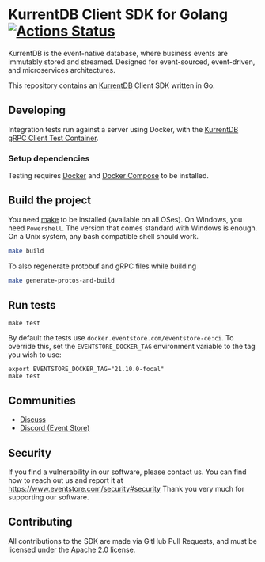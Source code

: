 # KurrentDB Client SDK for Golang [![Actions Status](https://github.com/eventstore/EventStore-Client-Go/workflows/CI/badge.svg?branch=master)](https://github.com/eventstore/EventStore-Client-Go/actions)

KurrentDB is the event-native database, where business events are immutably stored and streamed. Designed for event-sourced, event-driven, and microservices architectures.

This repository contains an [KurrentDB][es] Client SDK written in Go.

## Developing

Integration tests run against a server using Docker, with the [KurrentDB gRPC Client Test Container][container].

### Setup dependencies
Testing requires [Docker] and [Docker Compose] to be installed.

## Build the project

You need [make] to be installed (available on all OSes). On Windows, you need `Powershell`. The version that comes standard with Windows is enough. On a Unix system, any bash
compatible shell should work.

```bash
make build
```

To also regenerate protobuf and gRPC files while building

```bash
make generate-protos-and-build
```

## Run tests

```
make test
```

By default the tests use `docker.eventstore.com/eventstore-ce:ci`. To override this, set the `EVENTSTORE_DOCKER_TAG` environment variable to the tag you wish to use:

```shell
export EVENTSTORE_DOCKER_TAG="21.10.0-focal"
make test
```

## Communities

- [Discuss](https://discuss.eventstore.com/)
- [Discord (Event Store)](https://discord.gg/Phn9pmCw3t)

## Security

If you find a vulnerability in our software, please contact us. You can find how to reach out us and report it at https://www.eventstore.com/security#security
Thank you very much for supporting our software.

## Contributing

All contributions to the SDK are made via GitHub Pull Requests, and must be licensed under the Apache 2.0 license.

[container]: https://github.com/EventStore/EventStore-Client-gRPC-TestData

[docker]: https://www.docker.com/
[docker compose]: https://www.docker.com/

[es]: https://eventstore.com
[make]: https://www.gnu.org/software/make/
